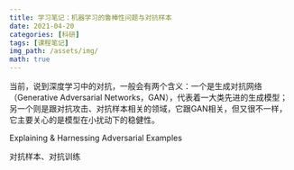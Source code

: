 ```yaml
---
title: 学习笔记：机器学习的鲁棒性问题与对抗样本
date: 2021-04-20
categories: [科研]
tags: [课程笔记]
img_path: /assets/img/
math: true
---
```


当前，说到深度学习中的对抗，一般会有两个含义：一个是生成对抗网络（Generative Adversarial Networks，GAN），代表着一大类先进的生成模型；另一个则是跟对抗攻击、对抗样本相关的领域，它跟GAN相关，但又很不一样，它主要关心的是模型在小扰动下的稳健性。


Explaining & Harnessing Adversarial Examples

对抗样本、对抗训练